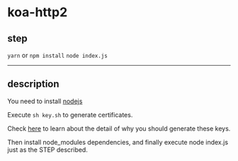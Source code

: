 # koa-http2

## step

`yarn` or `npm install`
`node index.js`

---

## description

You need to install [nodejs](https://nodejs.org/en)

Execute `sh key.sh` to generate certificates.

Check [here](https://juejin.cn/post/7039525929558736927) to learn about the detail of why you should generate these keys.

Then install node_modules dependencies, and finally execute node index.js just as the STEP described.

